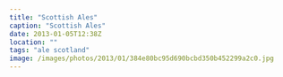 ```yaml
---
title: "Scottish Ales"
caption: "Scottish Ales"
date: 2013-01-05T12:38Z
location: ""
tags: "ale scotland"
image: /images/photos/2013/01/384e80bc95d690bcbd350b452299a2c0.jpg
---
```

